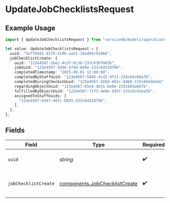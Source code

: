 # UpdateJobChecklistsRequest

## Example Usage

```typescript
import { UpdateJobChecklistsRequest } from "servicem8/models/operations";

let value: UpdateJobChecklistsRequest = {
  uuid: "5e7f0491-d1f8-419b-aa52-18ad94c91066",
  jobChecklistCreate: {
    uuid: "123e4567-2bec-4c5f-8c3b-233c63bf883b",
    jobUuid: "123e4567-5d46-474d-8d9e-233c6d529f6b",
    completedTimestamp: "2025-09-01 12:00:00",
    completedByStaffUuid: "123e4567-5845-4cd2-9f21-233c64c00a7b",
    completedDuringCheckinUuid: "123e4567-d284-4b2c-84b8-233c66e5b4ab",
    regardingObjectUuid: "123e4567-65e4-4b31-be0e-233c683a667b",
    fulfilledByObjectUuid: "123e4567-71f3-4e0e-9d3f-233c6c41ea5b",
    assignedToStaffUuids: [
      "123e4567-634f-407c-b835-233c6432879b",
    ],
  },
};
```

## Fields

| Field                                                                          | Type                                                                           | Required                                                                       | Description                                                                    |
| ------------------------------------------------------------------------------ | ------------------------------------------------------------------------------ | ------------------------------------------------------------------------------ | ------------------------------------------------------------------------------ |
| `uuid`                                                                         | *string*                                                                       | :heavy_check_mark:                                                             | UUID of the Job Checklist                                                      |
| `jobChecklistCreate`                                                           | [components.JobChecklistCreate](../../models/components/jobchecklistcreate.md) | :heavy_check_mark:                                                             | Job Checklist fields to update                                                 |